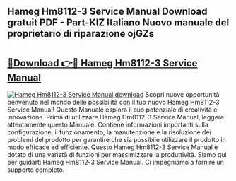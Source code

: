 ## Hameg Hm8112-3 Service Manual Download gratuit PDF - Part-KlZ Italiano Nuovo manuale del proprietario di riparazione ojGZs

# <h2><a href="http://df9lkug.blite.top/?on=Hameg+Hm8112-3+Service+Manual">🔗Download 👉🔴 Hameg Hm8112-3 Service Manual</a></h2>

[![Hameg Hm8112-3 Service Manual download](https://i.imgur.com/lujVjoI.png)](http://df9lkug.blite.top/?on=Hameg+Hm8112-3+Service+Manual)
Scopri nuove opportunità benvenuto nel mondo delle possibilità con il tuo nuovo Hameg Hm8112-3 Service Manual! Questo Manuale esplora il suo potenziale di creatività e innovazione. Prima di utilizzare Hameg Hm8112-3 Service Manual, leggere attentamente questo Manuale. Contiene informazioni importanti sulla configurazione, il funzionamento, la manutenzione e la risoluzione dei problemi del prodotto per garantire che sia possibile utilizzare il prodotto in modo efficace ed efficiente. Questo Hameg Hm8112-3 Service Manual è dotato di una varietà di funzioni per massimizzare la produttività. Siamo qui per guidarti Hameg Hm8112-3 Service Manual. Ci impegniamo a fornire un supporto completo.
